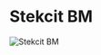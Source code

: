 # Stekcit BM
![Stekcit BM](https://github.com/andrewkimjoseph/stekcit-bm/assets/91619206/79e65320-8a8c-49ad-8e4f-314981e0d2f3)
